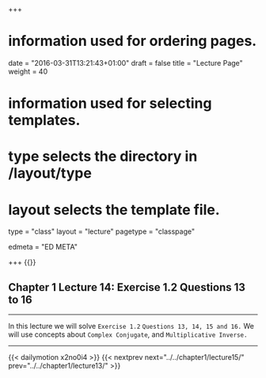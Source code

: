 +++
# information used for ordering pages.
date = "2016-03-31T13:21:43+01:00"
draft = false
title = "Lecture Page"
weight = 40

# information used for selecting templates.
# type selects the directory in /layout/type
# layout selects the template file.

type   = "class"
layout = "lecture"
pagetype = "classpage"





edmeta = "ED META"

+++
{{<credits ori="Maktab.pk" lec="Adil Mahmood" des="Qazi Rashid">}}
## Chapter 1 Lecture 14: Exercise 1.2 Questions 13 to 16
<hr>
<p class="lead">
In this lecture we will solve <code>Exercise 1.2</code>
<code>Questions 13, 14, 15 and 16.</code> We will use concepts about
<code>Complex Conjugate</code>, and <code>Multiplicative Inverse.</code>
</p>
<hr>
{{< dailymotion x2no0i4 >}}
{{< nextprev next="../../chapter1/lecture15/"     prev="../../chapter1/lecture13/"  >}}
